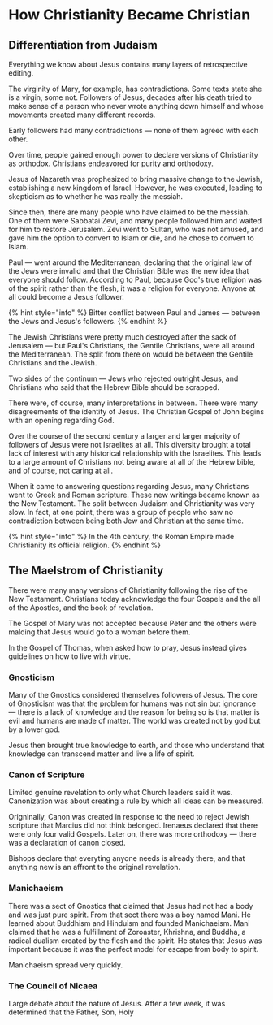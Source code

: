 # How Christianity Became Christian

## Differentiation from Judaism

Everything we know about Jesus contains many layers of retrospective editing. 

The virginity of Mary, for example, has contradictions. Some texts state she is a virgin, some not.  Followers of Jesus, decades after his death tried to make sense of a person who never wrote anything down himself and whose movements created many different records. 

Early followers had many contradictions — none of them agreed with each other. 

Over time, people gained enough power to declare versions of Christianity as orthodox. Christians endeavored for purity and orthodoxy. 

Jesus of Nazareth was prophesized to bring massive change to the Jewish, establishing a new kingdom of Israel. However, he was executed, leading to skepticism as to whether he was really the messiah. 

Since then, there are many people who have claimed to be the messiah. One of them were Sabbatai Zevi, and many people followed him and waited for him to restore Jerusalem. Zevi went to Sultan, who was not amused, and gave him the option to convert to Islam or die, and he chose to convert to Islam. 

Paul — went around the Mediterranean, declaring that the original law of the Jews were invalid and that the Christian Bible was the new idea that everyone should follow. According to Paul, because God's true religion was of the spirit rather than the flesh, it was a religion for everyone. Anyone at all could become a Jesus follower. 

{% hint style="info" %}
Bitter conflict between Paul and James — between the Jews and Jesus's followers.
{% endhint %}

The Jewish Christians were pretty much destroyed after the sack of Jerusalem — but Paul's Christians, the Gentile Christians, were all around the Mediterranean. The split from there on would be between the Gentile Christians and the Jewish.

Two sides of the continum — Jews who rejected outright Jesus, and Christians who said that the Hebrew Bible should be scrapped. 

There were, of course, many interpretations in between. There were many disagreements of the identity of Jesus. The Christian Gospel of John begins with an opening regarding God. 

Over the course of the second century a larger and larger majority of followers of Jesus were not Israelites at all. This diversity brought a total lack of interest with any historical relationship with the Israelites. This leads to a large amount of Christians not being aware at all of the Hebrew bible, and of course, not caring at all.  

When it came to answering questions regarding Jesus, many Christians went to Greek and Roman scripture. These new writings became known as the New Testament. The split between Judaism and Christianity was very slow. In fact, at one point, there was a group of people who saw no contradiction between being both Jew and Christian at the same time. 

{% hint style="info" %}
In the 4th century, the Roman Empire made Christianity its official religion. 
{% endhint %}

## The Maelstrom of Christianity

There were many many versions of Christianity following the rise of the New Testament. Christians today acknowledge the four Gospels and the all of the Apostles, and the book of revelation.  

The Gospel of Mary was not accepted because Peter and the others were malding that Jesus would go to a woman before them.

In the Gospel of Thomas, when asked how to pray, Jesus instead gives guidelines on how to live with virtue. 

### Gnosticism

Many of the Gnostics considered themselves followers of Jesus. The core of Gnosticism was that the problem for humans was not sin but ignorance — there is a lack of knowledge and the reason for being so is that matter is evil and humans are made of matter. The world was created not by god but by a lower god. 

Jesus then brought true knowledge to earth, and those who understand that knowledge can transcend matter and live a life of spirit. 

### Canon of Scripture

Limited genuine revelation to only what Church leaders said it was. Canonization was about creating a rule by which all ideas can be measured.

Origninally, Canon was created in response to the need to reject Jewish scripture that Marcius did not think belonged. Irenaeus declared that there were only four valid Gospels. Later on, there was more orthodoxy — there was a declaration of canon closed.

Bishops declare that everyting anyone needs is already there, and that anything new is an affront to the original revelation. 

### Manichaeism

There was a sect of Gnostics that claimed that Jesus had not had a body and was just pure spirit. From that sect there was a boy named Mani. He learned about Buddhism and Hinduism and founded Manichaeism. Mani claimed that he was a fulfillment of Zoroaster, Khrishna, and Buddha, a radical dualism created by the flesh and the spirit. He states that Jesus was important because it was the perfect model for escape from body to spirit. 

Manichaeism spread very quickly.

### The Council of Nicaea

Large debate about the nature of Jesus. After a few week, it was determined that the Father, Son, Holy 



